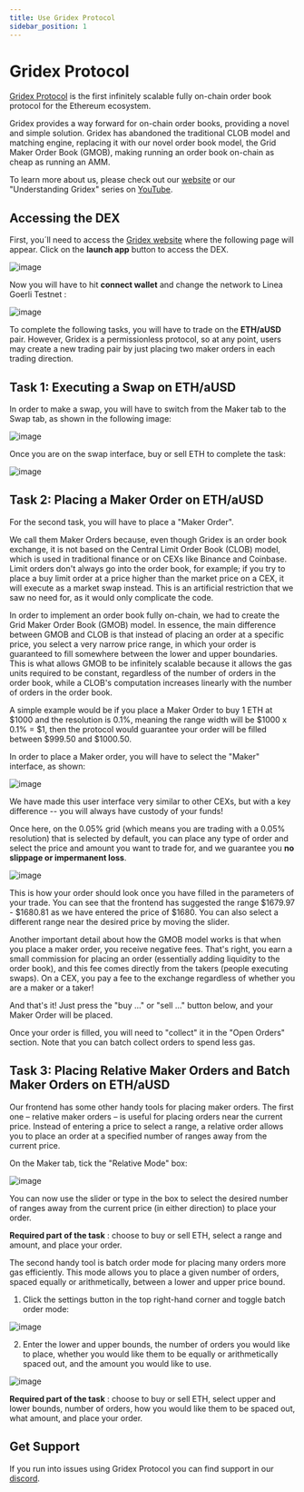 ```yaml
---
title: Use Gridex Protocol
sidebar_position: 1
---
```


# Gridex Protocol

[Gridex Protocol](https://www.gdx.org/) is the first infinitely scalable fully on-chain order book protocol for the Ethereum ecosystem.

Gridex provides a way forward for on-chain order books, providing a novel and simple solution. Gridex has abandoned the traditional CLOB model and matching engine, replacing it with our novel order book model, the Grid Maker Order Book (GMOB), making running an order book on-chain as cheap as running an AMM.

To learn more about us, please check out our [website](https://www.gdx.org/) or our "Understanding Gridex" series on [YouTube](https://www.youtube.com/playlist?list=PLtCExG17NAItVy8p5Wt5WLJB2poIzujTl).

## Accessing the DEX

First, you´ll need to access the [Gridex website](https://www.gdx.org/) where the following page will appear. Click on the **launch app** button to access the DEX.

![image](https://github.com/navillanueva/doc.zk-evm/assets/42673884/ef6b7efd-906a-43e9-8107-e33332194c17)

Now you will have to hit **connect wallet** and change the network to Linea Goerli Testnet :

![image](https://github.com/navillanueva/doc.zk-evm/assets/42673884/b7c5a8d6-5463-4bb4-906c-fdbaa3a0d354)

To complete the following tasks, you will have to trade on the **ETH/aUSD** pair. However, Gridex is a permissionless protocol, so at any point, users may create a new trading pair by just placing two maker orders in each trading direction.



## Task 1: Executing a Swap on ETH/aUSD

In order to make a swap, you will have to switch from the Maker tab to the Swap tab, as shown in the following image:

![image](https://github.com/navillanueva/doc.zk-evm/assets/42673884/5a5596ed-89e6-4cae-b6e9-09463a285a87)

Once you are on the swap interface, buy or sell ETH to complete the task:

![image](https://github.com/navillanueva/doc.zk-evm/assets/42673884/1a927a8e-1e0f-432b-bff8-5a1dd2c53f7a)

## Task 2: Placing a Maker Order on ETH/aUSD

For the second task, you will have to place a "Maker Order".

We call them Maker Orders because, even though Gridex is an order book exchange, it is not based on the Central Limit Order Book (CLOB) model, which is used in traditional finance or on CEXs like Binance and Coinbase. Limit orders don't always go into the order book, for example; if you try to place a buy limit order at a price higher than the market price on a CEX, it will execute as a market swap instead. This is an artificial restriction that we saw no need for, as it would only complicate the code.

In order to implement an order book fully on-chain, we had to create the Grid Maker Order Book (GMOB) model. In essence, the main difference between GMOB and CLOB is that instead of placing an order at a specific price, you select a very narrow price range, in which your order is guaranteed to fill somewhere between the lower and upper boundaries. This is what allows GMOB to be infinitely scalable because it allows the gas units required to be constant, regardless of the number of orders in the order book, while a CLOB's computation increases linearly with the number of orders in the order book.

A simple example would be if you place a Maker Order to buy 1 ETH at $1000 and the resolution is 0.1%, meaning the range width will be $1000 x 0.1% = $1, then the protocol would guarantee your order will be filled between $999.50 and $1000.50.

In order to place a Maker order, you will have to select the "Maker" interface, as shown:

![image](https://github.com/navillanueva/doc.zk-evm/assets/42673884/f8e8b666-dc0c-49d7-bfe6-06ac0d5874b2)

We have made this user interface very similar to other CEXs, but with a key difference -- you will always have custody of your funds!

Once here, on the 0.05% grid (which means you are trading with a 0.05% resolution) that is selected by default, you can place any type of order and select the price and amount you want to trade for, and we guarantee you **no slippage or impermanent loss**.

![image](https://github.com/navillanueva/doc.zk-evm/assets/42673884/d65aa584-fa7a-4ea3-b7d7-e1e35aa9a68e)

This is how your order should look once you have filled in the parameters of your trade. You can see that the frontend has suggested the range $1679.97 - $1680.81 as we have entered the price of $1680. You can also select a different range near the desired price by moving the slider.

Another important detail about how the GMOB model works is that when you place a maker order, you receive negative fees. That's right, you earn a small commission for placing an order (essentially adding liquidity to the order book), and this fee comes directly from the takers (people executing swaps). On a CEX, you pay a fee to the exchange regardless of whether you are a maker or a taker!

And that's it! Just press the "buy …" or "sell …" button below, and your Maker Order will be placed.

Once your order is filled, you will need to "collect" it in the "Open Orders" section. Note that you can batch collect orders to spend less gas.

## Task 3: Placing Relative Maker Orders and Batch Maker Orders on ETH/aUSD

Our frontend has some other handy tools for placing maker orders. The first one – relative maker orders – is useful for placing orders near the current price. Instead of entering a price to select a range, a relative order allows you to place an order at a specified number of ranges away from the current price.

On the Maker tab, tick the "Relative Mode" box:

![image](https://github.com/navillanueva/doc.zk-evm/assets/42673884/89d7a457-10c9-458e-84a8-887d2f91821f)

You can now use the slider or type in the box to select the desired number of ranges away from the current price (in either direction) to place your order.

**Required part of the task** : choose to buy or sell ETH, select a range and amount, and place your order.

The second handy tool is batch order mode for placing many orders more gas efficiently. This mode allows you to place a given number of orders, spaced equally or arithmetically, between a lower and upper price bound.

1. Click the settings button in the top right-hand corner and toggle batch order mode:

![image](https://github.com/navillanueva/doc.zk-evm/assets/42673884/baef73cc-3b17-4f07-ba9b-1b937d2ff46a)

2. Enter the lower and upper bounds, the number of orders you would like to place, whether you would like them to be equally or arithmetically spaced out, and the amount you would like to use.

![image](https://github.com/navillanueva/doc.zk-evm/assets/42673884/1ff57dc1-8146-466c-99e2-18e94801c6ef)

**Required part of the task** : choose to buy or sell ETH, select upper and lower bounds, number of orders, how you would like them to be spaced out, what amount, and place your order.

## Get Support

If you run into issues using Gridex Protocol you can find support in our [discord](https://discord.gg/KHhhrRbu).
